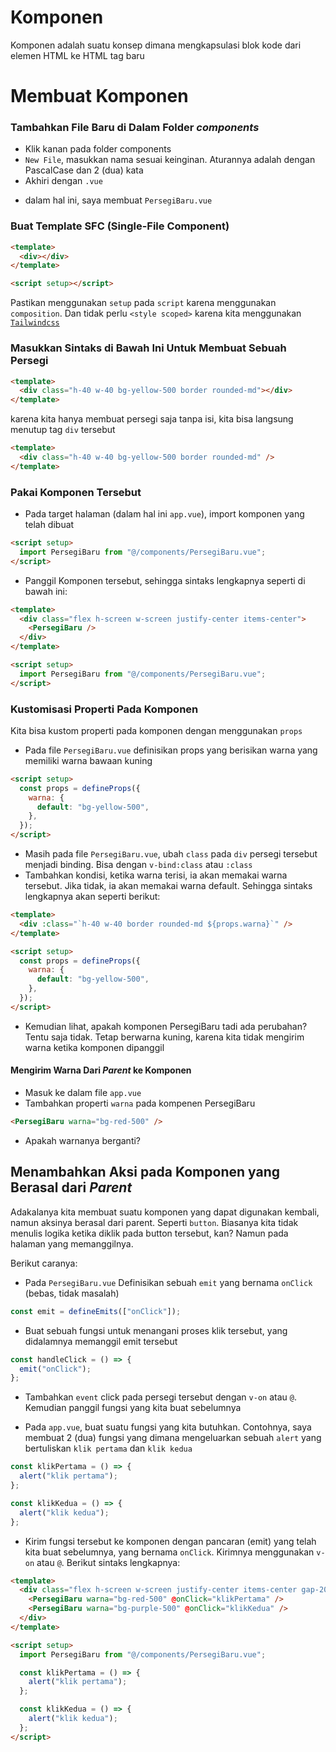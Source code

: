 # Komponen

Komponen adalah suatu konsep dimana mengkapsulasi blok kode dari elemen HTML ke HTML tag baru

# Membuat Komponen

### Tambahkan File Baru di Dalam Folder <em>components</em>

- Klik kanan pada folder components
- `New File`, masukkan nama sesuai keinginan. Aturannya adalah dengan PascalCase dan 2 (dua) kata
- Akhiri dengan `.vue`

* dalam hal ini, saya membuat `PersegiBaru.vue`

### Buat Template SFC (Single-File Component)

```html
<template>
  <div></div>
</template>

<script setup></script>
```

Pastikan menggunakan `setup` pada `script` karena menggunakan `composition`. Dan tidak perlu `<style scoped>` karena kita menggunakan <u>`Tailwindcss`</u>

### Masukkan Sintaks di Bawah Ini Untuk Membuat Sebuah Persegi

```html
<template>
  <div class="h-40 w-40 bg-yellow-500 border rounded-md"></div>
</template>
```

karena kita hanya membuat persegi saja tanpa isi, kita bisa langsung menutup tag `div` tersebut

```html
<template>
  <div class="h-40 w-40 bg-yellow-500 border rounded-md" />
</template>
```

### Pakai Komponen Tersebut

- Pada target halaman (dalam hal ini `app.vue`), import komponen yang telah dibuat

```html
<script setup>
  import PersegiBaru from "@/components/PersegiBaru.vue";
</script>
```

- Panggil Komponen tersebut, sehingga sintaks lengkapnya seperti di bawah ini:

```html
<template>
  <div class="flex h-screen w-screen justify-center items-center">
    <PersegiBaru />
  </div>
</template>

<script setup>
  import PersegiBaru from "@/components/PersegiBaru.vue";
</script>
```

### Kustomisasi Properti Pada Komponen

Kita bisa kustom properti pada komponen dengan menggunakan `props`

- Pada file `PersegiBaru.vue` definisikan props yang berisikan warna yang memiliki warna bawaan kuning

```html
<script setup>
  const props = defineProps({
    warna: {
      default: "bg-yellow-500",
    },
  });
</script>
```

- Masih pada file `PersegiBaru.vue`, ubah `class` pada `div` persegi tersebut menjadi binding. Bisa dengan `v-bind:class` atau `:class`
- Tambahkan kondisi, ketika warna terisi, ia akan memakai warna tersebut. Jika tidak, ia akan memakai warna default. Sehingga sintaks lengkapnya akan seperti berikut:

```html
<template>
  <div :class="`h-40 w-40 border rounded-md ${props.warna}`" />
</template>

<script setup>
  const props = defineProps({
    warna: {
      default: "bg-yellow-500",
    },
  });
</script>
```

- Kemudian lihat, apakah komponen PersegiBaru tadi ada perubahan? Tentu saja tidak. Tetap berwarna kuning, karena kita tidak mengirim warna ketika komponen dipanggil

#### Mengirim Warna Dari <em>Parent</em> ke Komponen

- Masuk ke dalam file `app.vue`
- Tambahkan properti `warna` pada kompenen PersegiBaru

```html
<PersegiBaru warna="bg-red-500" />
```

- Apakah warnanya berganti?

## Menambahkan Aksi pada Komponen yang Berasal dari <em>Parent</em>

Adakalanya kita membuat suatu komponen yang dapat digunakan kembali, namun aksinya berasal dari parent. Seperti `button`. Biasanya kita tidak menulis logika ketika diklik pada button tersebut, kan? Namun pada halaman yang memanggilnya.

Berikut caranya:

- Pada `PersegiBaru.vue` Definisikan sebuah `emit` yang bernama `onClick` (bebas, tidak masalah)

```js
const emit = defineEmits(["onClick"]);
```

- Buat sebuah fungsi untuk menangani proses klik tersebut, yang didalamnya memanggil emit tersebut

```js
const handleClick = () => {
  emit("onClick");
};
```

- Tambahkan `event` click pada persegi tersebut dengan `v-on` atau `@`. Kemudian panggil fungsi yang kita buat sebelumnya

- Pada `app.vue`, buat suatu fungsi yang kita butuhkan. Contohnya, saya membuat 2 (dua) fungsi yang dimana mengeluarkan sebuah `alert` yang bertuliskan `klik pertama` dan `klik kedua`

```js
const klikPertama = () => {
  alert("klik pertama");
};

const klikKedua = () => {
  alert("klik kedua");
};
```

- Kirim fungsi tersebut ke komponen dengan pancaran (emit) yang telah kita buat sebelumnya, yang bernama `onClick`. Kirimnya menggunakan `v-on` atau `@`. Berikut sintaks lengkapnya:

```html
<template>
  <div class="flex h-screen w-screen justify-center items-center gap-20">
    <PersegiBaru warna="bg-red-500" @onClick="klikPertama" />
    <PersegiBaru warna="bg-purple-500" @onClick="klikKedua" />
  </div>
</template>

<script setup>
  import PersegiBaru from "@/components/PersegiBaru.vue";

  const klikPertama = () => {
    alert("klik pertama");
  };

  const klikKedua = () => {
    alert("klik kedua");
  };
</script>
```
